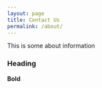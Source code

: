 ```yaml
---
layout: page
title: Contact Us
permalink: /about/
---
```

This is some about information
### Heading
**Bold**
